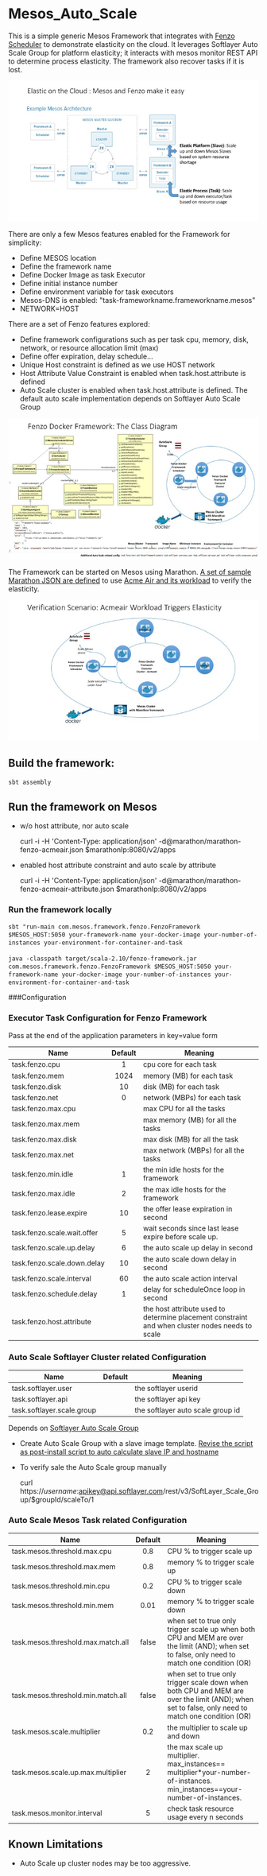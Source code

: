 # Mesos_Auto_Scale

This is a simple generic Mesos Framework that integrates with [Fenzo Scheduler](https://github.com/Netflix/Fenzo/wiki/Getting-Started) to demonstrate elasticity on the cloud. It leverages Softlayer Auto Scale Group for platform elasticity; it interacts with mesos monitor REST API to determine process elasticity. The framework also recover tasks if it is lost.

![Image of Elastic with Fenzo on Mesos](images/fenzo_mesos_elastic.jpg)

There are only a few Mesos features enabled for the Framework for simplicity: 
* Define MESOS location
* Define the framework name
* Define Docker Image as task Executor
* Define initial instance number
* Define environment variable for task executors  
* Mesos-DNS is enabled: "task-frameworkname.frameworkname.mesos"
* NETWORK=HOST

There are a set of Fenzo features explored:

* Define framework configurations such as per task cpu, memory, disk, network, or resource allocation limit (max)
* Define offer expiration, delay schedule...
* Unique Host constraint is defined as we use HOST network
* Host Attribute Value Constraint is enabled when task.host.attribute is defined
* Auto Scale cluster is enabled when task.host.attribute is defined. The default auto scale implementation depends on Softlayer Auto Scale Group

![Image of Fenzo Docker Framework on Mesos](images/fenzo_mesos.jpg)

The Framework can be started on Mesos using Marathon. [A set of sample Marathon JSON are defined](marathon) to use [Acme Air and its workload](https://github.com/yanglei99/acmeair-nodejs) to verify the elasticity.

![Image of Fenzo Docker Framework on Mesos](images/fenzo_acmeair.jpg)


## Build the framework:

    sbt assembly

## Run the framework on Mesos

* w/o host attribute, nor auto scale

	curl -i -H 'Content-Type: application/json' -d@marathon/marathon-fenzo-acmeair.json $marathonIp:8080/v2/apps
	
* enabled host attribute constraint and auto scale by attribute
	
	curl -i -H 'Content-Type: application/json' -d@marathon/marathon-fenzo-acmeair-attribute.json $marathonIp:8080/v2/apps
	
	
### Run the framework locally

    sbt "run-main com.mesos.framework.fenzo.FenzoFramework $MESOS_HOST:5050 your-framework-name your-docker-image your-number-of-instances your-environment-for-container-and-task
	
	java -classpath target/scala-2.10/fenzo-framework.jar com.mesos.framework.fenzo.FenzoFramework $MESOS_HOST:5050 your-framework-name your-docker-image your-number-of-instances your-environment-for-container-and-task
	

###Configuration

### Executor Task Configuration for Fenzo Framework

Pass at the end of the application parameters in key=value form

Name | Default | Meaning
--- |:---:| ---
task.fenzo.cpu|1| cpu core for each task
task.fenzo.mem|1024| memory (MB) for each task
task.fenzo.disk|10| disk (MB) for each task
task.fenzo.net|0| network (MBPs) for each task
task.fenzo.max.cpu|| max CPU for all the tasks
task.fenzo.max.mem|| max memory (MB) for all the tasks
task.fenzo.max.disk|| max disk (MB) for all the task
task.fenzo.max.net|| max network (MBPs) for all the tasks
task.fenzo.min.idle|1| the min idle hosts for the framework
task.fenzo.max.idle|2| the max idle hosts for the framework
task.fenzo.lease.expire|10| the offer lease expiration in second
task.fenzo.scale.wait.offer|5| wait seconds since last lease expire before scale up.
task.fenzo.scale.up.delay|6| the auto scale up delay in second
task.fenzo.scale.down.delay|10| the auto scale down delay in second 
task.fenzo.scale.interval|60| the auto scale action interval
task.fenzo.schedule.delay|1| delay for scheduleOnce loop in second
task.fenzo.host.attribute|| the host attribute used to determine placement constraint and when cluster nodes needs to scale

### Auto Scale Softlayer Cluster related Configuration

Name | Default | Meaning
--- |:---:| ---
task.softlayer.user|| the softlayer userid
task.softlayer.api|| the softlayer api key
task.softlayer.scale.group|| the softlayer auto scale group id
	

Depends on [Softlayer Auto Scale Group](http://knowledgelayer.softlayer.com/learning/introduction-softlayer-auto-scale)

* Create Auto Scale Group with a slave image template. [Revise the script as post-install script to auto calculate slave IP and hostname](autoscale/start-mesos-slave.sh)

* To verify sale the Auto Scale group manually

	curl https://$username:$apikey@api.softlayer.com/rest/v3/SoftLayer_Scale_Group/$groupId/scaleTo/1


### Auto Scale Mesos Task related Configuration

Name | Default | Meaning
--- |:---:| ---
task.mesos.threshold.max.cpu|0.8| CPU % to trigger scale up
task.mesos.threshold.max.mem|0.8| memory % to trigger scale up
task.mesos.threshold.min.cpu|0.2| CPU % to trigger scale down
task.mesos.threshold.min.mem|0.01| memory % to trigger scale down
task.mesos.threshold.max.match.all|false| when set to true only trigger scale up when both CPU and MEM are over the limit (AND); when set to false, only need to match one condition (OR)
task.mesos.threshold.min.match.all|false| when set to true only trigger scale down when both CPU and MEM are over the limit (AND); when set to false, only need to match one condition (OR)
task.mesos.scale.multiplier|0.2| the multiplier to scale up and down
task.mesos.scale.up.max.multiplier|2| the max scale up multiplier. max_instances== multiplier*your-number-of-instances. min_instances==your-number-of-instances.
task.mesos.monitor.interval|5|check task resource usage every n seconds

## Known Limitations

* Auto Scale up cluster nodes may be too aggressive. 
